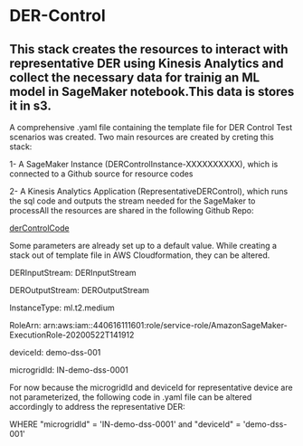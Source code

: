 # DER-Control

## This stack creates the resources to interact with representative DER using Kinesis Analytics and collect the necessary data for trainig an ML model in SageMaker notebook.This data is stores it in s3.

A comprehensive .yaml file containing the template file for DER Control Test scenarios was created. Two main resources are created by creting this stack:

1- A SageMaker Instance (DERControlInstance-XXXXXXXXXX), which is connected to a Github source for resource codes

2- A Kinesis Analytics Application (RepresentativeDERControl), which runs the sql code and outputs the stream needed for the SageMaker to processAll the resources are shared in the following Github Repo:
 
[derControlCode](DERControlTestScenarios-Prod.ipynb)

Some parameters are already set up to a default value. While creating a stack out of template file in AWS Cloudformation, they can be altered.

DERInputStream:	DERInputStream	

DEROutputStream:	DEROutputStream

InstanceType:	ml.t2.medium

RoleArn:	arn:aws:iam::440616111601:role/service-role/AmazonSageMaker-ExecutionRole-20200522T141912

deviceId:	demo-dss-001

microgridId:	IN-demo-dss-0001

For now because the microgridId and deviceId for representative device are not parameterized, the following code in .yaml file can be altered accordingly to address the representative DER:

WHERE "microgridId" = 'IN-demo-dss-0001' and "deviceId" = 'demo-dss-001'
